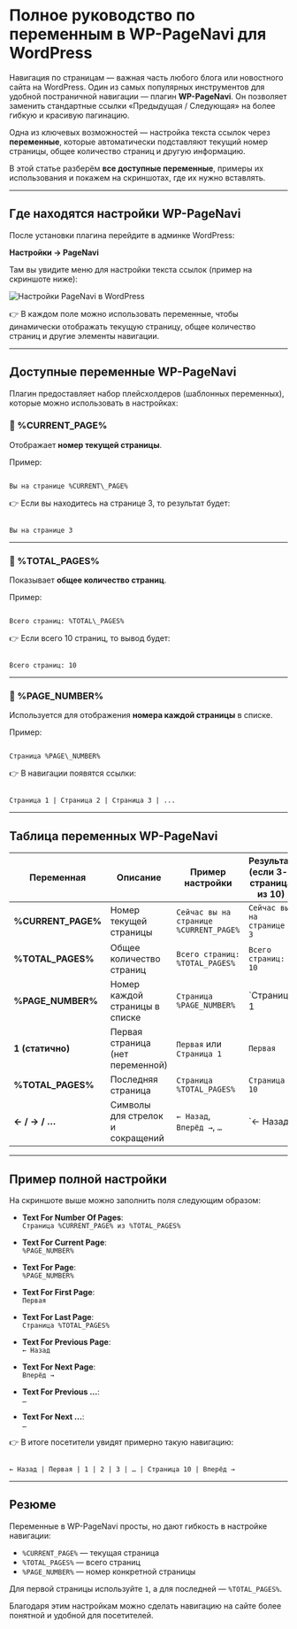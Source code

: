 # Полное руководство по переменным в WP-PageNavi для WordPress

Навигация по страницам — важная часть любого блога или новостного сайта на WordPress. Один из самых популярных инструментов для удобной постраничной навигации — плагин **WP-PageNavi**. Он позволяет заменить стандартные ссылки «Предыдущая / Следующая» на более гибкую и красивую пагинацию.

Одна из ключевых возможностей — настройка текста ссылок через **переменные**, которые автоматически подставляют текущий номер страницы, общее количество страниц и другую информацию.

В этой статье разберём **все доступные переменные**, примеры их использования и покажем на скриншотах, где их нужно вставлять.

---

## Где находятся настройки WP-PageNavi

После установки плагина перейдите в админке WordPress:

**Настройки → PageNavi**

Там вы увидите меню для настройки текста ссылок (пример на скриншоте ниже):

![Настройки PageNavi в WordPress](https://i.ibb.co/kGpmVhP/pagenavi-settings-example.png)

👉 В каждом поле можно использовать переменные, чтобы динамически отображать текущую страницу, общее количество страниц и другие элементы навигации.

---

## Доступные переменные WP-PageNavi

Плагин предоставляет набор плейсхолдеров (шаблонных переменных), которые можно использовать в настройках:

### 🔹 %CURRENT_PAGE%
Отображает **номер текущей страницы**.

Пример:
```

Вы на странице %CURRENT\_PAGE%

```
👉 Если вы находитесь на странице 3, то результат будет:
```

Вы на странице 3

```

---

### 🔹 %TOTAL_PAGES%
Показывает **общее количество страниц**.

Пример:
```

Всего страниц: %TOTAL\_PAGES%

```
👉 Если всего 10 страниц, то вывод будет:
```

Всего страниц: 10

```

---

### 🔹 %PAGE_NUMBER%
Используется для отображения **номера каждой страницы** в списке.

Пример:
```

Страница %PAGE\_NUMBER%

```
👉 В навигации появятся ссылки:
```

Страница 1 | Страница 2 | Страница 3 | ...

```

---

## Таблица переменных WP-PageNavi

| Переменная        | Описание                              | Пример настройки                   | Результат (если 3-я страница из 10) |
|-------------------|---------------------------------------|-------------------------------------|--------------------------------------|
| **%CURRENT_PAGE%** | Номер текущей страницы                | `Сейчас вы на странице %CURRENT_PAGE%` | `Сейчас вы на странице 3` |
| **%TOTAL_PAGES%**  | Общее количество страниц              | `Всего страниц: %TOTAL_PAGES%`      | `Всего страниц: 10` |
| **%PAGE_NUMBER%**  | Номер каждой страницы в списке        | `Страница %PAGE_NUMBER%`            | `Страница 1 | Страница 2 | Страница 3 …` |
| **1 (статично)**   | Первая страница (нет переменной)      | `Первая` или `Страница 1`           | `Первая` |
| **%TOTAL_PAGES%**  | Последняя страница                    | `Страница %TOTAL_PAGES%`            | `Страница 10` |
| **← / → / …**      | Символы для стрелок и сокращений      | `← Назад`, `Вперёд →`, `…`           | `← Назад | 1 | 2 | 3 | … | 10 | Вперёд →` |

---

## Пример полной настройки

На скриншоте выше можно заполнить поля следующим образом:

- **Text For Number Of Pages**:  
  `Страница %CURRENT_PAGE% из %TOTAL_PAGES%`

- **Text For Current Page**:  
  `%PAGE_NUMBER%`

- **Text For Page**:  
  `%PAGE_NUMBER%`

- **Text For First Page**:  
  `Первая`

- **Text For Last Page**:  
  `Страница %TOTAL_PAGES%`

- **Text For Previous Page**:  
  `← Назад`

- **Text For Next Page**:  
  `Вперёд →`

- **Text For Previous …**:  
  `…`

- **Text For Next …**:  
  `…`

👉 В итоге посетители увидят примерно такую навигацию:
```

← Назад | Первая | 1 | 2 | 3 | … | Страница 10 | Вперёд →

```

---

## Резюме

Переменные в WP-PageNavi просты, но дают гибкость в настройке навигации:

- `%CURRENT_PAGE%` — текущая страница  
- `%TOTAL_PAGES%` — всего страниц  
- `%PAGE_NUMBER%` — номер конкретной страницы  

Для первой страницы используйте `1`, а для последней — `%TOTAL_PAGES%`.

Благодаря этим настройкам можно сделать навигацию на сайте более понятной и удобной для посетителей.
```

